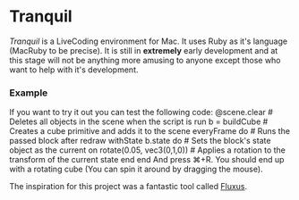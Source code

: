 # Tranquil
*Tranquil* is a LiveCoding environment for Mac. It uses Ruby as it's language (MacRuby to be precise). It is still in **extremely** early development and at this stage will not be anything more amusing to anyone except those who want to help with it's development.

### Example 
If you want to try it out you can test the following code:
	@scene.clear # Deletes all objects in the scene when the script is run
	b = buildCube # Creates a cube primitive and adds it to the scene
	everyFrame do # Runs the passed block after redraw
		withState b.state do # Sets the block's state object as the current on
			rotate(0.05, vec3(0,1,0)) # Applies a rotation to the transform of the current state
		end
	end
And press ⌘+R. You should end up with a rotating cube (You can spin it around by dragging the mouse).
			

The inspiration for this project was a fantastic tool called [Fluxus](http://www.pawfal.org/fluxus/).